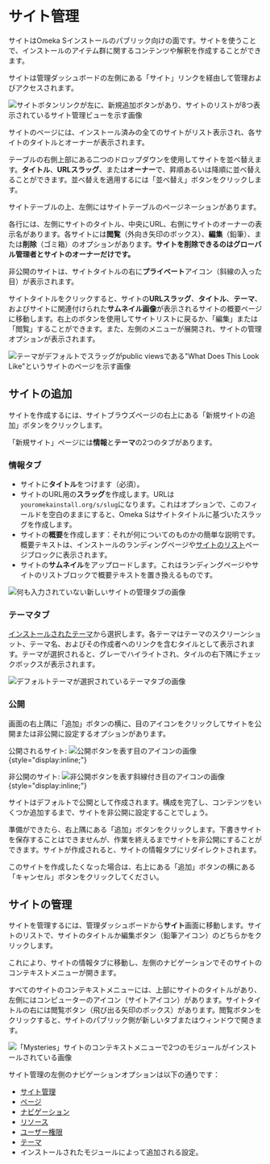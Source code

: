 # サイト管理

サイトはOmeka Sインストールのパブリック向けの面です。サイトを使うことで、インストールのアイテム群に関するコンテンツや解釈を作成することができます。

サイトは管理ダッシュボードの左側にある「サイト」リンクを経由して管理およびアクセスされます。

![サイトボタンリンクが左に、新規追加ボタンがあり、サイトのリストが8つ表示されているサイト管理ビューを示す画像](../sites/sitesfiles/sites_admin.png)

サイトのページには、インストール済みの全てのサイトがリスト表示され、各サイトのタイトルとオーナーが表示されます。

テーブルの右側上部にある二つのドロップダウンを使用してサイトを並べ替えます。**タイトル**、**URLスラッグ**、または**オーナー**で、昇順あるいは降順に並べ替えることができます。並べ替えを適用するには「並べ替え」ボタンをクリックします。

サイトテーブルの上、左側にはサイトテーブルのページネーションがあります。

各行には、左側にサイトのタイトル、中央にURL、右側にサイトのオーナーの表示名があります。各サイトには**閲覧**（外向き矢印のボックス）、**編集**（鉛筆）、または**削除**（ゴミ箱）のオプションがあります。**サイトを削除できるのはグローバル管理者とサイトのオーナーだけです。**

非公開のサイトは、サイトタイトルの右に**プライベート**アイコン（斜線の入った目）が表示されます。

サイトタイトルをクリックすると、サイトの**URLスラッグ**、**タイトル**、**テーマ**、およびサイトに関連付けられた**サムネイル画像**が表示されるサイトの概要ページに移動します。右上のボタンを使用してサイトリストに戻るか、「編集」または「閲覧」することができます。また、左側のメニューが展開され、サイトの管理オプションが表示されます。

![テーマがデフォルトでスラッグがpublic viewsである"What Does This Look Like"というサイトのページを示す画像](../sites/sitesfiles/sites_quickshow.png)

## サイトの追加
サイトを作成するには、サイトブラウズページの右上にある「新規サイトの追加」ボタンをクリックします。

「新規サイト」ページには**情報**と**テーマ**の2つのタブがあります。

### 情報タブ

* サイトに**タイトル**をつけます（必須）。
* サイトのURL用の**スラッグ**を作成します。URLは`youromekainstall.org/s/slug`になります。これはオプションで、このフィールドを空白のままにすると、Omeka Sはサイトタイトルに基づいたスラッグを作成します。
* サイトの**概要**を作成します：それが何についてのものかの簡単な説明です。概要テキストは、インストールのランディングページや[サイトのリスト](../sites/site_pages#list-of-sites)ページブロックに表示されます。
* サイトの**サムネイル**をアップロードします。これはランディングページやサイトのリストブロックで概要テキストを置き換えるものです。

![何も入力されていない新しいサイトの管理タブの画像](../sites/sitesfiles/sitesadd_admin.png)

### テーマタブ
[インストールされたテーマ](site_theme.md)から選択します。各テーマはテーマのスクリーンショット、テーマ名、およびその作成者へのリンクを含むタイルとして表示されます。テーマが選択されると、グレーでハイライトされ、タイルの右下隅にチェックボックスが表示されます。

![デフォルトテーマが選択されているテーマタブの画像](../sites/sitesfiles/sitesadd_theme.png)

### 公開
画面の右上隅に「追加」ボタンの横に、目のアイコンをクリックしてサイトを公開または非公開に設定するオプションがあります。

公開されるサイト: ![公開ボタンを表す目のアイコンの画像](../content/contentfiles/item_public.png){style="display:inline;"}

非公開のサイト: ![非公開ボタンを表す斜線付き目のアイコンの画像](../content/contentfiles/item_private.png){style="display:inline;"}

サイトはデフォルトで公開として作成されます。構成を完了し、コンテンツをいくつか追加するまで、サイトを非公開に設定することでしょう。

準備ができたら、右上隅にある「追加」ボタンをクリックします。下書きサイトを保存することはできませんが、作業を終えるまでサイトを非公開にすることができます。サイトが作成されると、サイトの情報タブにリダイレクトされます。

このサイトを作成したくなった場合は、右上にある「追加」ボタンの横にある「キャンセル」ボタンをクリックしてください。

## サイトの管理
サイトを管理するには、管理ダッシュボードから**サイト**画面に移動します。サイトのリストで、サイトのタイトルか編集ボタン（鉛筆アイコン）のどちらかをクリックします。

これにより、サイトの情報タブに移動し、左側のナビゲーションでそのサイトのコンテキストメニューが開きます。

すべてのサイトのコンテキストメニューには、上部にサイトのタイトルがあり、左側にはコンピューターのアイコン（サイトアイコン）があります。サイトタイトルの右には閲覧ボタン（飛び出る矢印のボックス）があります。閲覧ボタンをクリックすると、サイトのパブリック側が新しいタブまたはウィンドウで開きます。

![「Mysteries」サイトのコンテキストメニューで2つのモジュールがインストールされている画像](../sites/sitesfiles/sites_menu.png)

サイト管理の左側のナビゲーションオプションは以下の通りです：

- [サイト管理](../sites/site_settings.md)
- [ページ](../sites/site_pages.md)
- [ナビゲーション](../sites/site_navigation.md) 
- [リソース](../sites/site_resources.md)
- [ユーザー権限](../sites/site_users.md)
- [テーマ](../sites/site_theme.md)
- インストールされたモジュールによって追加される設定。